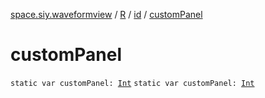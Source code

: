 [space.siy.waveformview](../../index.md) / [R](../index.md) / [id](index.md) / [customPanel](./custom-panel.md)

# customPanel

`static var customPanel: `[`Int`](https://kotlinlang.org/api/latest/jvm/stdlib/kotlin/-int/index.html)
`static var customPanel: `[`Int`](https://kotlinlang.org/api/latest/jvm/stdlib/kotlin/-int/index.html)